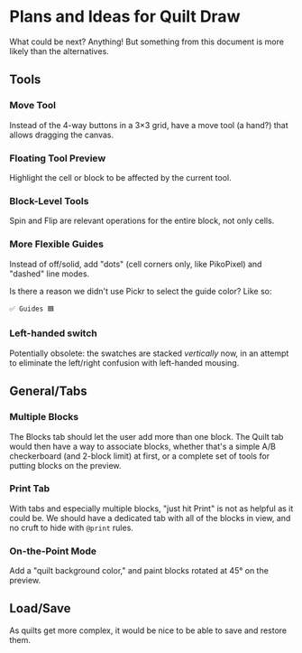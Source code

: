 # Plans and Ideas for Quilt Draw

What could be next?  Anything!
But something from this document is more likely than the alternatives.

## Tools

### Move Tool

Instead of the 4-way buttons in a 3×3 grid,
have a move tool (a hand?) that allows dragging the canvas.

### Floating Tool Preview

Highlight the cell or block to be affected by the current tool.

### Block-Level Tools

Spin and Flip are relevant operations for the entire block,
not only cells.

### More Flexible Guides

Instead of off/solid, add "dots" (cell corners only, like PikoPixel)
and "dashed" line modes.

Is there a reason we didn't use Pickr to select the guide color?
Like so:

    ✅ Guides 🟦

### Left-handed switch

Potentially obsolete: the swatches are stacked _vertically_ now,
in an attempt to eliminate the left/right confusion with left-handed mousing.

## General/Tabs

### Multiple Blocks

The Blocks tab should let the user add more than one block.
The Quilt tab would then have a way to associate blocks,
whether that's a simple A/B checkerboard (and 2-block limit) at first,
or a complete set of tools for putting blocks on the preview.

### Print Tab

With tabs and especially multiple blocks,
"just hit Print" is not as helpful as it could be.
We should have a dedicated tab with all of the blocks in view,
and no cruft to hide with `@print` rules.

### On-the-Point Mode

Add a "quilt background color,"
and paint blocks rotated at 45° on the preview.

## Load/Save

As quilts get more complex,
it would be nice to be able to save and restore them.
